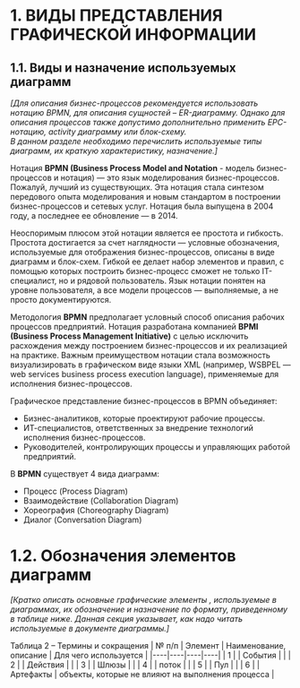 # 1. ВИДЫ ПРЕДСТАВЛЕНИЯ ГРАФИЧЕСКОЙ ИНФОРМАЦИИ
## 1.1.	Виды и назначение используемых диаграмм
*[Для описания бизнес-процессов рекомендуется использовать нотацию BPMN, для описания сущностей – ER-диаграмму. Однако для описания процессов также допустимо дополнительно применить EPC-нотацию, activity диаграмму или блок-схему.*  
*В данном разделе необходимо перечислить используемые типы диаграмм, их краткую характеристику, назначение.]*  

Нотация **BPMN (Business Process Model and Notation** - модель бизнес-процессов и нотация) — это язык моделирования бизнес-процессов. Пожалуй, лучший из существующих. Эта нотация стала синтезом передового опыта моделирования и новым стандартом в построении бизнес-процессов и сетевых услуг. Нотация была выпущена в 2004 году, а последнее ее обновление — в 2014.  

Неоспоримым плюсом этой нотации является ее простота и гибкость. Простота достигается за счет наглядности — условные обозначения, используемые для отображения бизнес-процессов, описаны в виде диаграмм и блок-схем. Гибкой ее делает набор элементов и правил, с помощью которых построить бизнес-процесс сможет не только IT-специалист, но и рядовой пользователь. Язык нотации понятен на уровне пользователя, а все модели процессов — выполняемые, а не просто документируются.  

Методология **BPMN** предполагает условный способ описания рабочих процессов предприятий. Нотация разработана компанией **BPMI (Business Process Management Initiative)** с целью исключить расхождения между построением бизнес-процессов и их реализацией на практике. Важным преимуществом нотации стала возможность визуализировать в графическом виде языки XML (например, WSBPEL — web services business process execution language), применяемые для исполнения бизнес-процессов.  

Графическое представление бизнес-процессов в BPMN объединяет:  
- Бизнес-аналитиков, которые проектируют рабочие процессы.  
- ИТ-специалистов, ответственных за внедрение технологий исполнения бизнес-процессов.  
- Руководителей, контролирующих процессы и управляющих работой предприятий.  

В **BPMN** существует 4 вида диаграмм:  
- Процесс (Process Diagram)  
- Взаимодействие (Collaboration Diagram)  
- Хореография (Choreography Diagram)  
- Диалог (Conversation Diagram)  

# 1.2.	Обозначения элементов диаграмм
*[Кратко описать основные графические элементы ,  используемые в диаграммах, их обозначение и назначение по формату, приведенному в таблице ниже. Данная секция указывает, как надо читать используемые в документе диаграммы.]*  

Таблица 2 – Термины и сокращения
| № п/п | Элемент | Наименование, описание | Для чего используется |
|----|----|----|----|
| 1 |  | События  |  |
| 2 |  | Действия  |  |
| 3 |  | Шлюзы |  |
| 4 |  | поток |  |
| 5 |  | Пул |  |
| 6 |  | Артефакты | объекты, которые не влияют на выполнения процесса |
